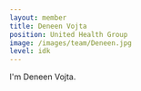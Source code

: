 ```yaml
---
layout: member
title: Deneen Vojta
position: United Health Group
image: /images/team/Deneen.jpg
level: idk
---
```


I'm Deneen Vojta.
